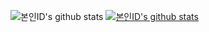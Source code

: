 ![본인ID's github stats](https://github-readme-stats.vercel.app/api?username=rheech22&show_icons=true&theme=radical)
[![본인ID's github stats](https://github-readme-stats.vercel.app/api/top-langs/?username=rheech22&show_icons=true&hide_border=true&title_color=004386&icon_color=004386&layout=compact)](https://github.com/rheech22)
